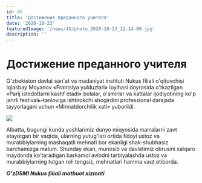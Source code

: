 ```yaml
---
id: 45
title: 'Достижение преданного учителя'
date: '2020-10-23'
featuredImage: '/news/45/photo_2020-10-23_12-14-00.jpg'
description: ''
---
```


# Достижение преданного учителя

O'zbekiston davlat san'at va madaniyat instituti Nukus filiali o'qituvchisi Iqlasbay Moyanov «Frantsiya yulduzlari» loyihasi doyrasida o'tkazilgan «Parij istedotlarni kashf etadi» bolalar, o'smirlar va kattalar ijodiyotining ko'p janrli festivalь-tanloviga ishtirokchi shogirdini professional darajada tayyorlagani uchun «Minnatdorchilik xati» yuborildi.

![](/news/45/photo_2020-10-23_12-14-50.jpg)

Аlbatta, bugungi kunda yoshlarimiz dunyo miqyosida marralarni zavt etayotgan bir vaqtda, ularning yutug'lari ortida fidoyi ustoz va murabbiylarning mashaqatli mehnati bor ekanligi shak-shubhasiz barchamizga malum. Shunday ekan, munosib va davlatimiz obrusini xalqaro maydonda ko'taradigan barkamol avlodni tarbiyalashda ustoz va murabbiylarning tutgan roli tengsiz, mehnatlari hamma vaqt etiborda.

**_OʼzDSMI Nukus filiali matbuot xizmati_**
